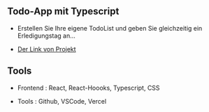 ## Todo-App mit Typescript

- Erstellen Sie Ihre eigene TodoList und geben Sie gleichzeitig ein Erledigungstag an...

* [Der Link von Projekt](https://todoapp-with-typescript.netlify.app/)


## Tools

- Frontend : React, React-Hoooks, Typescript, CSS

- Tools : Github, VSCode, Vercel 

